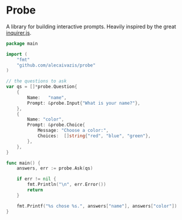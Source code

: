 # Probe
A library for building interactive prompts. Heavily inspired by the great [inquirer.js](https://github.com/SBoudrias/Inquirer.js/).

```go
package main

import (
    "fmt"
    "github.com/alecaivazis/probe"
)

// the questions to ask
var qs = []*probe.Question{
    {
        Name:   "name",
        Prompt: &probe.Input{"What is your name?"},
    },
    {
        Name: "color",
        Prompt: &probe.Choice{
            Message: "Choose a color:",
            Choices:  []string{"red", "blue", "green"},
        },
    },
}

func main() {
    answers, err := probe.Ask(qs)

    if err != nil {
        fmt.Println("\n", err.Error())
        return
    }

    fmt.Printf("%s chose %s.", answers["name"], answers["color"])
}

```
